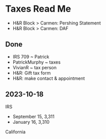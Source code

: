 # Taxes Read Me

* H&R Block > Carmen: Pershing  Statement
* H&R Block > Carmen: DAF


## Done

* IRS 709 ~ Patrick
* PatrickMurphy ~ taxes
* VivianR ~ tax person
* H&R: Gift tax form
* H&R: make contact & appointment



## 2023-10-18

IRS

* September 15, 3,311
* January 16, 3,310

California
